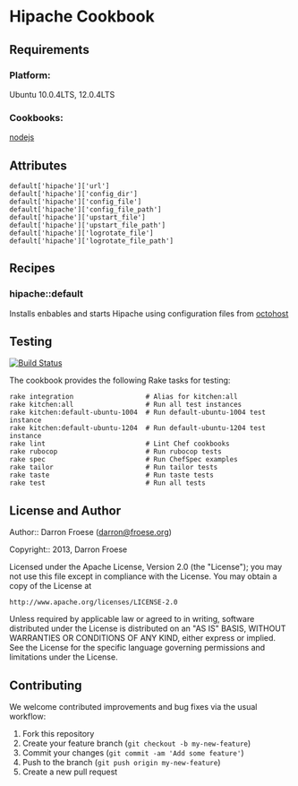 Hipache Cookbook
=================

Requirements
------------

### Platform:

Ubuntu 10.0.4LTS, 12.0.4LTS

### Cookbooks:

[nodejs](https://github.com/darron/nodejs-cookbook)

Attributes
----------

```
default['hipache']['url']
default['hipache']['config_dir']
default['hipache']['config_file']
default['hipache']['config_file_path']
default['hipache']['upstart_file']
default['hipache']['upstart_file_path']
default['hipache']['logrotate_file']
default['hipache']['logrotate_file_path']
```

Recipes
-------

### hipache::default

Installs enbables and starts Hipache using configuration files from [octohost](https://github.com/octohost/octohost)

Testing
-------

[![Build Status](https://travis-ci.org/mlafeldt/skeleton-cookbook.png?branch=master)](https://travis-ci.org/mlafeldt/skeleton-cookbook)

The cookbook provides the following Rake tasks for testing:

    rake integration                  # Alias for kitchen:all
    rake kitchen:all                  # Run all test instances
    rake kitchen:default-ubuntu-1004  # Run default-ubuntu-1004 test instance
    rake kitchen:default-ubuntu-1204  # Run default-ubuntu-1204 test instance
    rake lint                         # Lint Chef cookbooks
    rake rubocop                      # Run rubocop tests
    rake spec                         # Run ChefSpec examples
    rake tailor                       # Run tailor tests
    rake taste                        # Run taste tests
    rake test                         # Run all tests

License and Author
------------------

Author:: Darron Froese (darron@froese.org)

Copyright:: 2013, Darron Froese

Licensed under the Apache License, Version 2.0 (the "License");
you may not use this file except in compliance with the License.
You may obtain a copy of the License at

    http://www.apache.org/licenses/LICENSE-2.0

Unless required by applicable law or agreed to in writing, software
distributed under the License is distributed on an "AS IS" BASIS,
WITHOUT WARRANTIES OR CONDITIONS OF ANY KIND, either express or implied.
See the License for the specific language governing permissions and
limitations under the License.

Contributing
------------

We welcome contributed improvements and bug fixes via the usual workflow:

1. Fork this repository
2. Create your feature branch (`git checkout -b my-new-feature`)
3. Commit your changes (`git commit -am 'Add some feature'`)
4. Push to the branch (`git push origin my-new-feature`)
5. Create a new pull request
